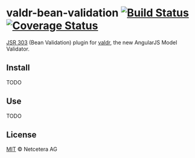 # valdr-bean-validation [![Build Status](https://travis-ci.org/netceteragroup/valdr-bean-validation.svg?branch=master)](https://travis-ci.org/netceteragroup/valdr-bean-validation)[![Coverage Status](https://coveralls.io/repos/netceteragroup/valdr-bean-validation/badge.png?branch=master)](https://coveralls.io/r/netceteragroup/valdr-bean-validation?branch=master)

[JSR 303](http://beanvalidation.org/) (Bean Validation) plugin for [valdr](https://github.com/netceteragroup/valdr),
the new AngularJS Model Validator.

## Install

TODO

## Use

TODO

## License

[MIT](http://opensource.org/licenses/MIT) © Netcetera AG
